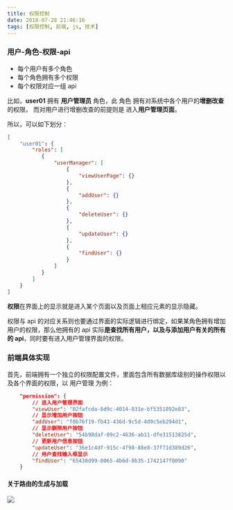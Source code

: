 ```yaml
---
title: 权限控制
date: 2018-07-28 21:46:16
tags: [权限控制, 前端, js, 技术]
---
```


### 用户-角色-权限-api

- 每个用户有多个角色
- 每个角色拥有多个权限
- 每个权限对应一组 api

<!--more-->

比如，**user01** 拥有 **用户管理员** 角色，此 角色 拥有对系统中各个用户的**增删改查**的权限， 而对用户进行增删改查的前提则是 进入**用户管理页面**。

所以，可以如下划分：

```JSON
[
    "user01": {
        "roles": [
           {
               "userManager": [
                   {
                       "viewUserPage": {}
                   },
                   {
                       "addUser": {}
                   },
                   {
                       "deleteUser": {}
                   },
                   {
                       "updateUser": {}
                   },
                   {
                       "findUser": {}
                   }
               ]
           }
        ]
    }
]
```

**权限**在界面上的显示就是进入某个页面以及页面上相应元素的显示隐藏。

权限与 api 的对应关系则也要通过界面的实际逻辑进行绑定，如果某角色拥有增加用户的权限，那么他拥有的 api 实际**是查找所有用户，以及与添加用户有关的所有的 api**，同时要有进入用户管理界面的权限。

### 前端具体实现

首先，前端拥有一个独立的权限配置文件，里面包含所有数据库级别的操作权限以及各个界面的权限，以 用户管理 为例：

```JSON
    "permission": {
        // 进入用户管理界面
        "viewUser": "02fafcda-6d9c-4014-831e-bf5351892e83",
        // 显示增加用户按钮
        "addUser": "f0b76f19-fb43-436d-9c5d-4d9c5eb294d1",
        // 显示删除用户按钮
        "deleteUser": "54b98daf-09c2-4636-ab11-dfe31513825d",
        // 更新用户信息按钮
        "updateUser": "36e1c4df-915c-4f98-88e8-37f71d389d26",
        // 用户查找输入框显示
        "findUser": "65430d99-0065-4b6d-8b35-1742147f0090"
    }
```

#### 关于路由的生成与加载

![](https://ws1.sinaimg.cn/large/0064OUUqly1fqpahjswihj30ag0fq0ta.jpg)
